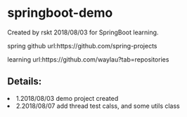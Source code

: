 # springboot-demo

<p>Created by rskt 2018/08/03 for SpringBoot learning.</p>
<p>spring github url:https://github.com/spring-projects</p>
<p>learning url:https://github.com/waylau?tab=repositories</p>

<h2>Details:</h2>
<li>1.2018/08/03 demo project created</li>
<li>2.2018/08/07 add thread test calss, and some utils class</li>
